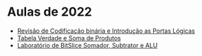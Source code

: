 # Aulas de 2022

* [Revisão de Codificação binária e Introdução as Portas Lógicas](https://www.youtube.com/playlist?list=PLcvOyD_LMr6lSDtoC_83-iWV1YRcwUUFj)
* [Tabela Verdade e Soma de Produtos](https://www.youtube.com/playlist?list=PLcvOyD_LMr6lOgN_RKj0mxTQvp16r0LEm)
* [Laboratório de BitSlice Somador, Subtrator e ALU](https://www.youtube.com/playlist?list=PLcvOyD_LMr6leZDZe5MYtQjSs06ijslc6)

